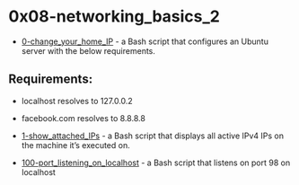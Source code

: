 # 0x08-networking_basics_2


- [0-change_your_home_IP](0-change_your_home_IP) - a Bash script that configures an Ubuntu server with the below requirements.

## Requirements:

- localhost resolves to 127.0.0.2
- facebook.com resolves to 8.8.8.8

- [1-show_attached_IPs](1-show_attached_IPs) - a Bash script that displays all active IPv4 IPs on the machine it’s executed on.

- [100-port_listening_on_localhost](100-port_listening_on_localhost) - a Bash script that listens on port 98 on localhost